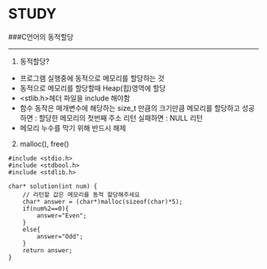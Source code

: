# STUDY


###C언어의 동적할당
___
1. 동적할당?
- 프로그램 실행중에 동적으로 메모리를 할당하는 것
- 동적으로 메모리를 할당할때 Heap(힙)영역에 할당
- <stlib.h>헤더 파일을 include 해야함
- 함수 동작은 매개변수에 해당하는 size_t 만큼의 크기만큼 메모리를 할당하고
성공하면 : 할당한 메모리의 첫번째 주소 리턴
실패하면 : NULL 리턴
- 메모리 누수를 막기 위해 반드시 해제


2. malloc(), free()
```
#include <stdio.h>
#include <stdbool.h>
#include <stdlib.h>

char* solution(int num) {
    // 리턴할 값은 메모리를 동적 할당해주세요
    char* answer = (char*)malloc(sizeof(char)*5);
    if(num%2==0){
        answer="Even";
    }
    else{
        answer="Odd";
    }
    return answer;
}
```
